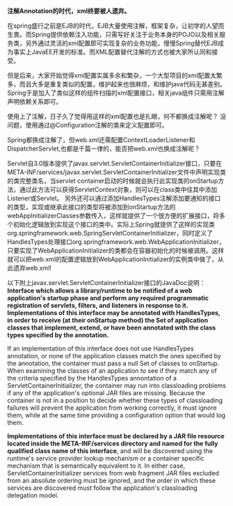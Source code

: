 <!---
markmeta_author: wongoo
markmeta_date: 2014-11-29 17:03:33+00:00
excerpt: Annotation的时代——遗弃web.xml
slug: deprecate-web-xml
markmeta_title: 注解时代——遗弃web.xml
wordpress_id: 749
markmeta_categories: Inspiration
markmeta_tags: annotation,java,servlet,spring,web.xml
-->

**注解Annotation的时代，xml终要被人遗弃。**


在spring盛行之前是EJB的时代，EJB大量使用注解，框架复杂，让初学的人望而生畏。而Spring提供依赖注入功能，只需写好关注于业务本身的POJO以及相关服务类，另外通过灵活的xml配置即可实现复杂的业务功能，慢慢Spring替代EJB成为事实上JavaEE开发的标准。而XML配置替代注解的方式也被大家所认同和接受。


但是后来，大家开始觉得xml配置实属多余和繁杂，一个大型项目的xml配置太繁多，而且大多是重复类似的配置，维护起来也很麻烦，和维护java代码无甚差别。Spring于是加入了类似这样的组件扫描的xml配置接口，相关java组件只需用注解声明依赖关系即可。


使用上了注解，日子久了觉得用这样的xml配置也是扎眼，何不都换成注解呢？ 没问题，使用通过@Configuration注解的类来定义配置即可。


Spring都换成注解了，但web.xml还需配置ContextLoaderListener和DispatcherServlet,也都是千篇一律的，能否把web.xml也换成注解呢？ 


Servlet自3.0版本提供了javax.servlet.ServletContainerInitializer接口，只要在META-INF/services/javax.servlet.ServletContainerInitializer文件中声明实现类的类完整类名，当servlet container启动的时候就会执行此实现类的onStartup方法，通过此方法可以获得ServletContext对象，则可以在class类中往其中添加Listener或Servlet。 另外还可以通过添加HandlesTypes注解添加要通知的接口的类型，实现或继承此接口的类型将被添加到onStartup方法的webAppInitializerClasses参数传入，这样就提供了一个很方便的扩展接口，将多个初始化逻辑放到实现这个接口的类中。实际上Spring就提供了这样的实现类org.springframework.web.SpringServletContainerInitializer，同时定义了HandlesTypes处理接口org.springframework.web.WebApplicationInitializer，只要实现了WebApplicationInitializer的类都会在容器初始化的时候被调用。这样就可以把web.xml的配置逻辑放到WebApplicationInitializer的实例类中做了，从此遗弃web.xml!


以下附上javax.servlet.ServletContainerInitializer接口的JavaDoc说明：
**Interface which allows a library/runtime to be notified of a web application's startup phase and perform any required programmatic registration of servlets, filters, and listeners in response to it. Implementations of this interface may be annotated with HandlesTypes, in order to receive (at their onStartup method) the Set of application classes that implement, extend, or have been annotated with the class types specified by the annotation.**

If an implementation of this interface does not use HandlesTypes annotation, or none of the application classes match the ones specified by the annotation, the container must pass a null Set of classes to onStartup. When examining the classes of an application to see if they match any of the criteria specified by the HandlesTypes annontation of a ServletContainerInitializer, the container may run into classloading problems if any of the application's optional JAR files are missing. Because the container is not in a position to decide whether these types of classloading failures will prevent the application from working correctly, it must ignore them, while at the same time providing a configuration option that would log them. 

**Implementations of this interface must be declared by a JAR file resource located inside the META-INF/services directory and named for the fully qualified class name of this interface**, and will be discovered using the runtime's service provider lookup mechanism or a container specific mechanism that is semantically equivalent to it. In either case, ServletContainerInitializer services from web fragment JAR files excluded from an absolute ordering must be ignored, and the order in which these services are discovered must follow the application's classloading delegation model.

